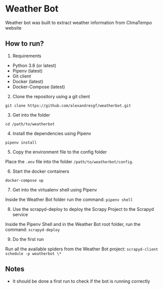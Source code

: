 # Weather Bot

Weather bot was built to extract weather information from ClimaTempo website

## How to run?

1. Requirements

- Python 3.8 (or latest)
- Pipenv (latest)
- Git client
- Docker (latest)
- Docker-Compose (latest)

2. Clone the repository using a git client

`git clone https://github.com/alexandresgf/weatherbot.git`

3. Get into the folder

`cd /path/to/weatherbot`

4. Install the dependencies using Pipenv

`pipenv install`

5. Copy the environment file to the config folder

Place the `.env` file into the folder `/path/to/weatherbot/config`.

6. Start the docker containers

`docker-compose up`

7. Get into the virtualenv shell using Pipenv

Inside the Weather Bot folder run the command: `pipenv shell`

8. Use the scrapyd-deploy to deploy the Scrapy Project to the Scrapyd service

Inside the Pipenv Shell and in the Weather Bot root folder, run the command: `scrapyd-deploy`

9. Do the first run

Run all the available spiders from the Weather Bot project: `scrapyd-client schedule -p weatherbot \*`

## Notes

- It should be done a first run to check if the bot is running correctly
